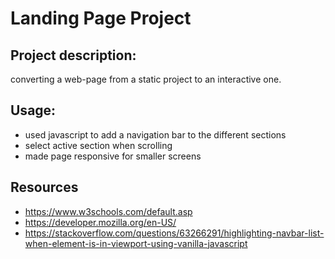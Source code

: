 # Landing Page Project

## Project description:
converting a web-page from a static project to an interactive one. 

## Usage:
 
- used javascript to add a navigation bar to the different sections
- select active section when scrolling 
- made page responsive for smaller screens 

## Resources 
- https://www.w3schools.com/default.asp
- https://developer.mozilla.org/en-US/
- https://stackoverflow.com/questions/63266291/highlighting-navbar-list-when-element-is-in-viewport-using-vanilla-javascript

